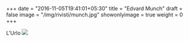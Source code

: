 +++
date = "2016-11-05T19:41:01+05:30"
title = "Edvard Munch"
draft = false
image = "/img/rivisti/munch.jpg"
showonlyimage = true
weight = 0
+++

<!--more-->
L'Urlo
![](/img/rivisti/munch.jpg)
